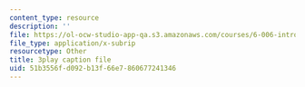 ```yaml
---
content_type: resource
description: ''
file: https://ol-ocw-studio-app-qa.s3.amazonaws.com/courses/6-006-introduction-to-algorithms-fall-2011/51b3556fd092b13f66e7860677241346_HtSuA80QTyo.srt
file_type: application/x-subrip
resourcetype: Other
title: 3play caption file
uid: 51b3556f-d092-b13f-66e7-860677241346
---
```

